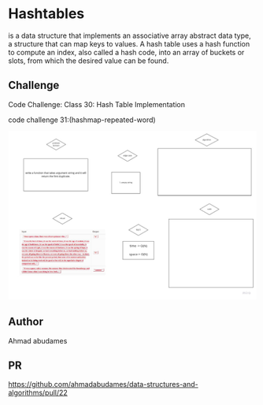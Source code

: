 # Hashtables
 is a data structure that implements an associative array abstract data type, a structure that can map keys to values. A hash table uses a hash function to compute an index, also called a hash code, into an array of buckets or slots, from which the desired value can be found.

## Challenge
Code Challenge: Class 30: Hash Table Implementation

code challenge 31:(hashmap-repeated-word)

![hashmap_repeated_word whiteboard](repeatedWord.jpg)

## Author
Ahmad abudames

## PR
https://github.com/ahmadabudames/data-structures-and-algorithms/pull/22


